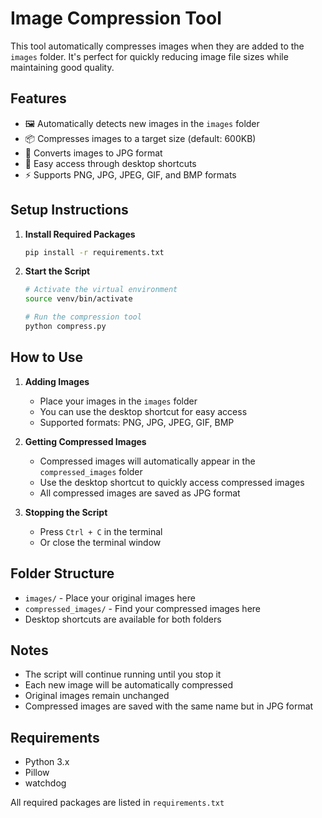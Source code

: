 # Image Compression Tool

This tool automatically compresses images when they are added to the `images` folder. It's perfect for quickly reducing image file sizes while maintaining good quality.

## Features

- 🖼️ Automatically detects new images in the `images` folder
- 📦 Compresses images to a target size (default: 600KB)
- 🔄 Converts images to JPG format
- 🚀 Easy access through desktop shortcuts
- ⚡ Supports PNG, JPG, JPEG, GIF, and BMP formats

## Setup Instructions

1. **Install Required Packages**

   ```bash
   pip install -r requirements.txt
   ```

2. **Start the Script**

   ```bash
   # Activate the virtual environment
   source venv/bin/activate

   # Run the compression tool
   python compress.py
   ```

## How to Use

1. **Adding Images**

   - Place your images in the `images` folder
   - You can use the desktop shortcut for easy access
   - Supported formats: PNG, JPG, JPEG, GIF, BMP

2. **Getting Compressed Images**

   - Compressed images will automatically appear in the `compressed_images` folder
   - Use the desktop shortcut to quickly access compressed images
   - All compressed images are saved as JPG format

3. **Stopping the Script**
   - Press `Ctrl + C` in the terminal
   - Or close the terminal window

## Folder Structure

- `images/` - Place your original images here
- `compressed_images/` - Find your compressed images here
- Desktop shortcuts are available for both folders

## Notes

- The script will continue running until you stop it
- Each new image will be automatically compressed
- Original images remain unchanged
- Compressed images are saved with the same name but in JPG format

## Requirements

- Python 3.x
- Pillow
- watchdog

All required packages are listed in `requirements.txt`
